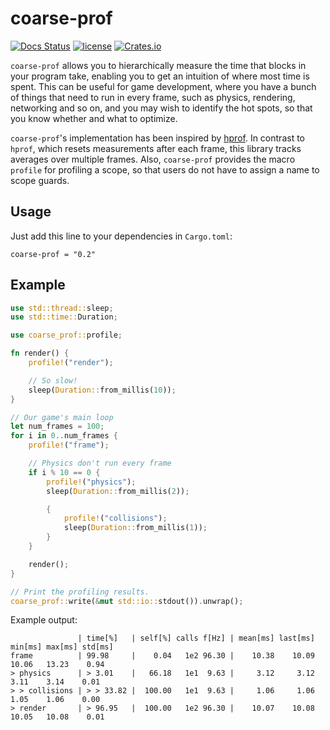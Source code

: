 # coarse-prof
[![Docs Status](https://docs.rs/coarse-prof/badge.svg)](https://docs.rs/coarse-prof)
[![license](http://img.shields.io/badge/license-MIT-blue.svg)](https://github.com/leod/coarse-prof/blob/master/LICENSE)
[![Crates.io](https://img.shields.io/crates/v/coarse-prof.svg)](https://crates.io/crates/coarse-prof)

`coarse-prof` allows you to hierarchically measure the time that blocks in
your program take, enabling you to get an intuition of where most time is
spent. This can be useful for game development, where you have a bunch of
things that need to run in every frame, such as physics, rendering,
networking and so on, and you may wish to identify the hot spots, so that
you know whether and what to optimize.

`coarse-prof`'s implementation has been inspired by
[hprof](https://github.com/cmr/hprof).
In contrast to `hprof`, which resets measurements after each frame, this
library tracks averages over multiple frames. Also, `coarse-prof` provides
the macro `profile` for profiling a scope, so that users do not have to assign a
name to scope guards.

## Usage
Just add this line to your dependencies in `Cargo.toml`:
```
coarse-prof = "0.2"
```

## Example

```rust
use std::thread::sleep;
use std::time::Duration;

use coarse_prof::profile;

fn render() {
    profile!("render");

    // So slow!
    sleep(Duration::from_millis(10));
}

// Our game's main loop
let num_frames = 100;
for i in 0..num_frames {
    profile!("frame");

    // Physics don't run every frame
    if i % 10 == 0 {
        profile!("physics");
        sleep(Duration::from_millis(2));

        {
            profile!("collisions");
            sleep(Duration::from_millis(1));
        }
    }

    render();
}

// Print the profiling results.
coarse_prof::write(&mut std::io::stdout()).unwrap();
```

Example output:
```
               | time[%]   | self[%] calls f[Hz] | mean[ms] last[ms] min[ms] max[ms] std[ms]
frame          | 99.98     |    0.04   1e2 96.30 |    10.38    10.09   10.06   13.23    0.94
> physics      | > 3.01    |   66.18   1e1  9.63 |     3.12     3.12    3.11    3.14    0.01
> > collisions | > > 33.82 |  100.00   1e1  9.63 |     1.06     1.06    1.05    1.06    0.00
> render       | > 96.95   |  100.00   1e2 96.30 |    10.07    10.08   10.05   10.08    0.01
```
